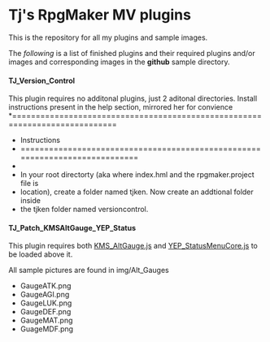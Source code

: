 # Tj's RpgMaker MV plugins

This is the repository for all my plugins and sample images.

The _following_ is a list of finished plugins and their required plugins and/or images and corresponding images in the **github** sample directory.

#### TJ_Version_Control
This plugin requires no additonal plugins, just 2 aditonal directories.
Install instructions present in the help section, mirrored her for convience
 *============================================================================
 * Instructions
 * ============================================================================
 * 
 * In your root directorty (aka where index.hml and the rpgmaker.project file is
 * location), create a folder named tjken. Now create an addtional folder inside
 * the tjken folder named versioncontrol. 

#### TJ_Patch_KMSAltGauge_YEP_Status
This plugin requires both [KMS_AltGauge.js](http://ytomy.sakura.ne.jp/tkool/rpgtech/tech_mv/base_function/alt_gauge.html) and [YEP_StatusMenuCore.js](http://yanfly.moe/2015/12/04/yep-37-status-menu-core/) to be loaded above it.

All sample pictures are found in img/Alt_Gauges
- GaugeATK.png
- GaugeAGI.png
- GaugeLUK.png
- GaugeDEF.png
- GaugeMAT.png
- GuageMDF.png
